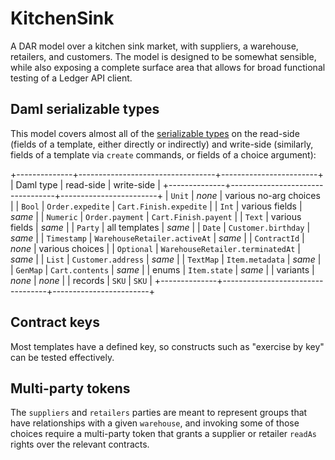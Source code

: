 KitchenSink
===========

A DAR model over a kitchen sink market, with suppliers, a warehouse, retailers,
and customers. The model is designed to be somewhat sensible, while also
exposing a complete surface area that allows for broad functional testing of a
Ledger API client.

Daml serializable types
-----------------------

This model covers almost all of the
[serializable types](https://docs.daml.com/daml/intro/3_Data.html) on the
read-side (fields of a template, either directly or indirectly) and write-side
(similarly, fields of a template via `create` commands, or fields of a choice
argument):

+--------------+----------------------------------+------------------------+
| Daml type    | read-side                        | write-side             |
+--------------+----------------------------------+------------------------+
| `Unit`       | _none_                           | various no-arg choices |
| `Bool`       | `Order.expedite`                 | `Cart.Finish.expedite` |
| `Int`        | various fields                   | _same_                 |
| `Numeric`    | `Order.payment`                  | `Cart.Finish.payent`   |
| `Text`       | various fields                   | _same_                 |
| `Party`      | all templates                    | _same_                 |
| `Date`       | `Customer.birthday`              | _same_                 |
| `Timestamp`  | `WarehouseRetailer.activeAt`     | _same_                 |
| `ContractId` | _none_                           | various choices        |
| `Optional`   | `WarehouseRetailer.terminatedAt` | _same_                 |
| `List`       | `Customer.address`               | _same_                 |
| `TextMap`    | `Item.metadata`                  | _same_                 |
| `GenMap`     | `Cart.contents`                  | _same_                 |
| enums        | `Item.state`                     | _same_                 |
| variants     | _none_                           | _none_                 |
| records      | `SKU`                            | `SKU`                  |
+--------------+----------------------------------+------------------------+

Contract keys
-------------

Most templates have a defined key, so constructs such as "exercise by key" can
be tested effectively.

Multi-party tokens
------------------

The `suppliers` and `retailers` parties are meant to represent groups that have
relationships with a given `warehouse`, and invoking some of those choices
require a multi-party token that grants a supplier or retailer `readAs` rights
over the relevant contracts.
